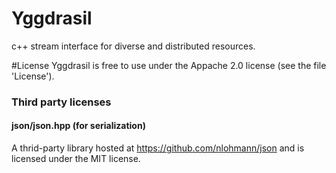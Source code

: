 # Yggdrasil
c++ stream interface for diverse and distributed resources.

#License
Yggdrasil is free to use under the Appache 2.0 license (see the file 'License').

### Third party licenses
#### json/json.hpp (for serialization)
A thrid-party library hosted at https://github.com/nlohmann/json and is
licensed under the MIT license.
